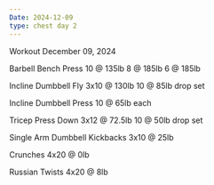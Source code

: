 ```yaml
---
Date: 2024-12-09
type: chest day 2
---
```

Workout December 09, 2024

Barbell Bench Press
10 @ 135lb
8 @ 185lb
6 @ 185lb

Incline Dumbbell Fly
3x10 @ 130lb
10 @ 85lb drop set

Incline Dumbbell Press
10 @ 65lb each

Tricep Press Down
3x12 @ 72.5lb
10 @ 50lb drop set

Single Arm Dumbbell Kickbacks
3x10 @ 25lb

Crunches
4x20 @ 0lb

Russian Twists
4x20 @ 8lb